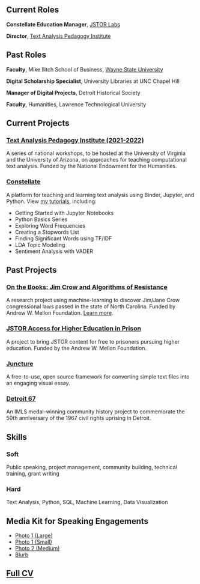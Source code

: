 ## Current Roles
**Constellate Education Manager**, [JSTOR Labs](https://labs.jstor.org/)

**Director**, [Text Analysis Pedagogy Institute](https://nkelber.github.io/tapi2021/book/intro.html)

## Past Roles

**Faculty**, Mike Ilitch School of Business, [Wayne State University](https://ilitchbusiness.wayne.edu/)

**Digital Scholarship Specialist**, University Libraries at UNC Chapel Hill

**Manager of Digital Projects**, Detroit Historical Society

**Faculty**, Humanities, Lawrence Technological University

## Current Projects
### [Text Analysis Pedagogy Institute (2021-2022)](https://nkelber.github.io/tapi2021/book/intro.html)
A series of national workshops, to be hosted at the University of Virginia and the University of Arizona, on approaches for teaching computational text analysis. Funded by the National Endowment for the Humanities.

### [Constellate](http://constellate.org)
A platform for teaching and learning text analysis using Binder, Jupyter, and Python. 
View [my tutorials](https://constellate.org/tutorials), including:

* Getting Started with Jupyter Notebooks
* Python Basics Series
* Exploring Word Frequencies
* Creating a Stopwords List
* Finding Significant Words using TF/IDF
* LDA Topic Modeling
* Sentiment Analysis with VADER

## Past Projects

### [On the Books: Jim Crow and Algorithms of Resistance](https://onthebooks.lib.unc.edu/)
A research project using machine-learning to discover Jim/Jane Crow congressional laws passed in the state of North Carolina. Funded by Andrew W. Mellon Foundation. [Learn more](https://www.youtube.com/watch?v=doyN6t7htlA).

### [JSTOR Access for Higher Education in Prison](https://www.ithaka.org/news/ithaka-awarded-grant-improve-higher-education-prisons/)
A project to bring JSTOR content for free to prisoners pursuing higher education. Funded by the Andrew W. Mellon Foundation.

### [Juncture](https://juncture-digital.org/)
A free-to-use, open source framework for converting simple text files into an engaging visual essay. 

### [Detroit 67](https://detroit1967.org/)
An IMLS medal-winning community history project to commemorate the 50th anniversary of the 1967 civil rights uprising in Detroit.

## Skills

### Soft
Public speaking, project management, community building, technical training, grant writing

### Hard
Text Analysis, Python, SQL, Machine Learning, Data Visualization

## Media Kit for Speaking Engagements
* [Photo 1 (Large)](./KelberNathan1.jpg)
* [Photo 1 (Small)](./KelberSmall.jpg)
* [Photo 2 (Medium)](./Nate.jpeg)
* [Blurb]()

## [Full CV](https://docs.google.com/document/d/1yu_JzqxbjoY5akG_GB12rK56j9MRAKEUAFKcBu1_jU8/edit?usp=sharing)
